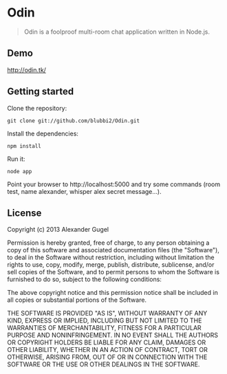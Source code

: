 Odin
====

> Odin is a foolproof multi-room chat application written in Node.js.

Demo
----

http://odin.tk/

Getting started
---------------

Clone the repository:
```
git clone git://github.com/blubbi2/Odin.git
```

Install the dependencies:
```
npm install
```

Run it:
```
node app
```

Point your browser to http://localhost:5000 and try some commands (room test, name alexander, whisper alex secret message...).

License
-------
Copyright (c) 2013 Alexander Gugel

Permission is hereby granted, free of charge, to any person obtaining a copy
of this software and associated documentation files (the "Software"), to deal
in the Software without restriction, including without limitation the rights
to use, copy, modify, merge, publish, distribute, sublicense, and/or sell
copies of the Software, and to permit persons to whom the Software is
furnished to do so, subject to the following conditions:

The above copyright notice and this permission notice shall be included in
all copies or substantial portions of the Software.

THE SOFTWARE IS PROVIDED "AS IS", WITHOUT WARRANTY OF ANY KIND, EXPRESS OR
IMPLIED, INCLUDING BUT NOT LIMITED TO THE WARRANTIES OF MERCHANTABILITY,
FITNESS FOR A PARTICULAR PURPOSE AND NONINFRINGEMENT. IN NO EVENT SHALL THE
AUTHORS OR COPYRIGHT HOLDERS BE LIABLE FOR ANY CLAIM, DAMAGES OR OTHER
LIABILITY, WHETHER IN AN ACTION OF CONTRACT, TORT OR OTHERWISE, ARISING FROM,
OUT OF OR IN CONNECTION WITH THE SOFTWARE OR THE USE OR OTHER DEALINGS IN
THE SOFTWARE.
